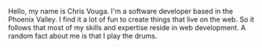 Hello, my name is Chris Vouga. I'm a software developer based in the
Phoenix Valley. I find it a lot of fun to create things that live on
the web. So it follows that most of my skills and expertise reside in
web development. A random fact about me is that I play the drums.
